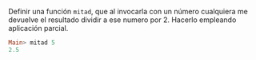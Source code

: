 Definir una función `mitad`, que al invocarla con un número cualquiera me devuelve el resultado dividir a ese numero por 2. Hacerlo empleando aplicación parcial.

```haskell
Main> mitad 5
2.5
```

